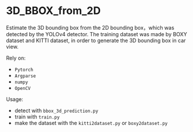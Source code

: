# 3D_BBOX_from_2D
Estimate the 3D bounding box from the 2D bounding box，which was detected by the YOLOv4 detector. The training dataset was made by BOXY dataset and KITTI dataset, in order to generate the 3D bounding box in car view.

Rely on:
+ `Pytorch`
+ `Argparse`
+ `numpy`
+ `OpenCV`

Usage:
+ detect with `bbox_3d_prediction.py`
+ train with `train.py`
+ make the dataset with the `kitti2dataset.py` or `boxy2dataset.py`
